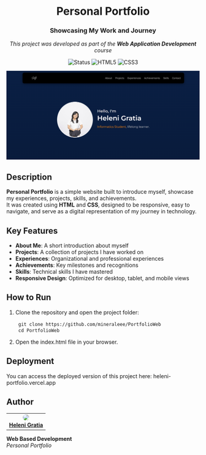 <div align="center">
  <h1>Personal Portfolio</h1>
  <h3>Showcasing My Work and Journey</h3>
  <p><em>This project was developed as part of the <strong>Web Application Development</strong> course</em></p>
  <p>
    <img src="https://img.shields.io/badge/Status-Deployed-brightgreen?style=flat-square" alt="Status"/>
    <img src="https://img.shields.io/badge/HTML5-E34F26?style=flat-square&logo=html5&logoColor=white" alt="HTML5"/>
    <img src="https://img.shields.io/badge/CSS3-1572B6?style=flat-square&logo=css3&logoColor=white" alt="CSS3"/>
  </p>
  <img src="./images/portfolio.png" alt="portfolio-preview" />
</div>



## Description
**Personal Portfolio** is a simple website built to introduce myself, showcase my experiences, projects, skills, and achievements.  
It was created using **HTML** and **CSS**, designed to be responsive, easy to navigate, and serve as a digital representation of my journey in technology.

##  Key Features
- **About Me**: A short introduction about myself  
- **Projects**: A collection of projects I have worked on  
- **Experiences**: Organizational and professional experiences  
- **Achievements**: Key milestones and recognitions  
- **Skills**: Technical skills I have mastered  
- **Responsive Design**: Optimized for desktop, tablet, and mobile views  

##  How to Run
1. Clone the repository and open the project folder:
   ```
    git clone https://github.com/mineraleee/PortfolioWeb
    cd PortfolioWeb
   ```
2. Open the index.html file in your browser.

## Deployment
You can access the deployed version of this project here: heleni-portfolio.vercel.app

## Author
<table>
  <tr>
    <td align="center">
      <a href="https://github.com/mineraleee">
        <img src="https://avatars.githubusercontent.com/mineraleee" width="80" style="border-radius: 50%;" /><br />
        <span><b>Heleni Gratia</b></span>
      </a>
    </td>
  </tr>
</table>


<div>
  <strong>Web Based Development</strong><br>
  <em>Personal Portfolio</em>
</div>
